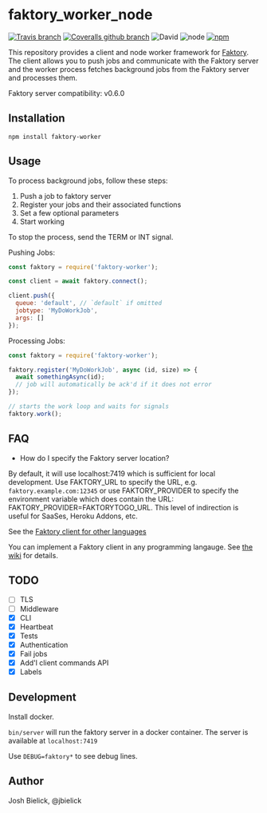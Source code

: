 # faktory_worker_node

[![Travis branch](https://img.shields.io/travis/jbielick/faktory_worker_node/master.svg)](https://travis-ci.org/jbielick/faktory-client)
[![Coveralls github branch](https://img.shields.io/coveralls/github/jbielick/faktory_worker_node/master.svg)](https://coveralls.io/github/jbielick/faktory_worker_node)
![David](https://img.shields.io/david/jbielick/faktory_worker_node.svg)
![node](https://img.shields.io/node/v/faktory-worker.svg)
[![npm](https://img.shields.io/npm/dm/faktory-worker.svg)](https://www.npmjs.com/package/faktory-worker)

This repository provides a client and node worker framework for [Faktory](https://github.com/contribsys/faktory). The client allows you to push jobs and communicate with the Faktory server and the worker process fetches background jobs from the Faktory server and processes them.

Faktory server compatibility: v0.6.0

## Installation

```
npm install faktory-worker
```

## Usage

To process background jobs, follow these steps:

1. Push a job to faktory server
2. Register your jobs and their associated functions
3. Set a few optional parameters
4. Start working

To stop the process, send the TERM or INT signal.

Pushing Jobs:

```js
const faktory = require('faktory-worker');

const client = await faktory.connect();

client.push({
  queue: 'default', // `default` if omitted
  jobtype: 'MyDoWorkJob',
  args: []
});
```

Processing Jobs:

```js
const faktory = require('faktory-worker');

faktory.register('MyDoWorkJob', async (id, size) => {
  await somethingAsync(id);
  // job will automatically be ack'd if it does not error
});

// starts the work loop and waits for signals
faktory.work();
```

## FAQ

* How do I specify the Faktory server location?

By default, it will use localhost:7419 which is sufficient for local development.
Use FAKTORY_URL to specify the URL, e.g. `faktory.example.com:12345` or
use FAKTORY_PROVIDER to specify the environment variable which does
contain the URL: FAKTORY_PROVIDER=FAKTORYTOGO_URL.  This level of
indirection is useful for SaaSes, Heroku Addons, etc.

See the [Faktory client for other languages](https://github.com/contribsys/faktory/wiki/Related-Projects)

You can implement a Faktory client in any programming langauge.
See [the wiki](https://github.com/contribsys/faktory/wiki) for details.

## TODO

 - [ ] TLS
 - [ ] Middleware
 - [x] CLI
 - [x] Heartbeat
 - [x] Tests
 - [x] Authentication
 - [x] Fail jobs
 - [x] Add'l client commands API
 - [x] Labels

## Development

Install docker.

`bin/server` will run the faktory server in a docker container. The server is available at `localhost:7419`

Use `DEBUG=faktory*` to see debug lines.

## Author

Josh Bielick, @jbielick
